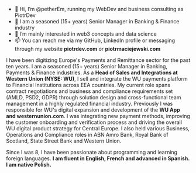 - 👋 Hi, I’m @petherEm, running my WebDev and business consulting as PiotrDev
- 🔞 I am a seasoned (15+ years) Senior Manager in Banking & Finance industry
- 👀 I’m mainly interested in web3 concepts and data science
- 📫 You can reach me via my GitHub, LinkedIn profile or messaging through my website **piotrdev.com** or **piotrmaciejewski.com**

<!---
petherEm/petherEm is a ✨ special ✨ repository because its `README.md` (this file) appears on your GitHub profile.
You can click the Preview link to take a look at your changes.
--->




I have been digitizing Europe's Payments and Remittance sector for the past ten years. 
I am a seasoned (15+ years) Senior Manager in Banking, Payments & Finance industries. 
As a **Head of Sales and Integrations at Western Union (NYSE: WU)**, I sell and integrate the WU payments platform to Financial Institutions across EEA countries. 
My current role spans contract negotiations and business and compliance requirements set (AMLD, PSD2, GDPR) through solution design and cross-functional team management in a highly regulated financial industry. 
Previously I was responsible for WU's digital expansion and development of the **WU App and westernunion.com**. 
I was integrating new payment methods, improving the customer onboarding and verification process and driving the overall WU digital product strategy for Central Europe. 
I also held various Business, Operations and Compliance roles in ABN Amro Bank, Royal Bank of Scotland, State Street Bank and Western Union. 

Since I was 8, I have been passionate about programming and learning foreign languages. **I am fluent in English, French and advanced in Spanish. I am native Polish.**
